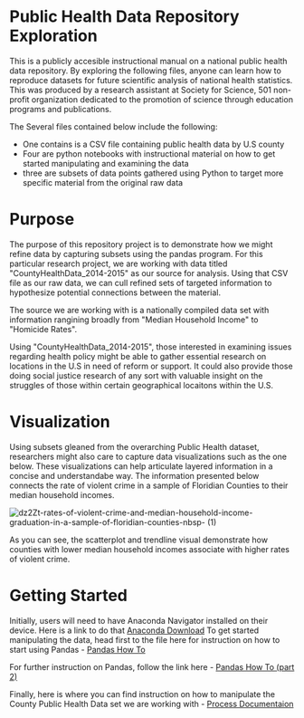 # Public Health Data Repository Exploration 
This is a publicly accesible instructional manual on a national public health data repository. By exploring the following files, anyone can learn how to reproduce datasets for future scientific analysis of national health statistics. This was produced by a research assistant at Society for Science, 501 non-profit organization dedicated to the promotion of science through education programs and publications. 

The Several files contained below include the following:

  - One contains is a CSV file containing public health data by U.S county 
  - Four are python notebooks with instructional material on how to get started manipulating and examining the data
  - three are subsets of data points gathered using Python to target more specific material from the original raw data
  
 # Purpose
The purpose of this repository project is to demonstrate how we might refine data by capturing subsets using the pandas program. For this particular research project, we are working with data titled "CountyHealthData_2014-2015" as our source for analysis. Using that CSV file as our raw data, we can cull refined sets of targeted information to hypothesize potential connections between the material. 

The source we are working with is a nationally compiled data set with information rangining broadly from "Median Household Income" to "Homicide Rates".

Using "CountyHealthData_2014-2015", those interested in examining issues regarding health policy might be able to gather essential research on locations in the U.S in need of reform or support. It could also provide those doing social justice research of any sort with valuable insight on the struggles of those within certain geographical locaitons within the U.S. 

# Visualization
Using subsets gleaned from the overarching Public Health dataset, researchers might also care to capture data visualizations such as the one below. These visualizations can help articulate layered information in a concise and understandabe way. The information presented below connects the rate of violent crime in a sample of Floridian Counties to their median household incomes. 



![dz2Zt-rates-of-violent-crime-and-median-household-income-graduation-in-a-sample-of-floridian-counties-nbsp- (1)](https://user-images.githubusercontent.com/118197639/202918223-27e8c323-d261-4fe6-8e45-e8b6d6b990ec.png)

As you can see, the scatterplot and trendline visual demonstrate how counties with lower median household incomes associate with higher rates of violent crime. 

# Getting Started 
Initially, users will need to have Anaconda Navigator installed on their device. Here is a link to do that [Anaconda Download](https://www.anaconda.com/products/distribution)
To get started manipulating the data, head first to the file here for instruction on how to start using Pandas - [Pandas How To](https://github.com/charlottebreckenridge/105-Unit3-Breckenridge/blob/main/Using%20Pandas1.ipynb)

For further instruction on Pandas, follow the link here - [Pandas How To (part 2)](https://github.com/charlottebreckenridge/105-Unit3-Breckenridge/blob/main/Using%20Pandas2.ipynb)

Finally, here is where you can find instruction on how to manipulate the County Public Health Data set we are working with - [Process Documentaion](https://github.com/charlottebreckenridge/105-Unit3-Breckenridge/blob/main/Process%20Documentation.ipynb)


